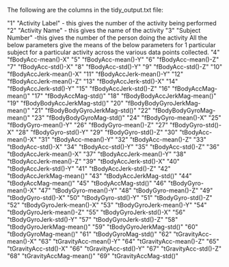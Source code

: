 The following are the columns in the tidy_output.txt file:

"1" "Activity Label" - this gives the number of the activity being performed
"2" "Activity Name" - this gives the name of the activity
"3" "Subject Number" -this gives the number of the person doing the activity
All the below parameters give the means of the below parameters for 1 particular subject for a particular activity across the various data points collected. 
"4" "fBodyAcc-mean()-X"
"5" "fBodyAcc-mean()-Y"
"6" "fBodyAcc-mean()-Z"
"7" "fBodyAcc-std()-X"
"8" "fBodyAcc-std()-Y"
"9" "fBodyAcc-std()-Z"
"10" "fBodyAccJerk-mean()-X"
"11" "fBodyAccJerk-mean()-Y"
"12" "fBodyAccJerk-mean()-Z"
"13" "fBodyAccJerk-std()-X"
"14" "fBodyAccJerk-std()-Y"
"15" "fBodyAccJerk-std()-Z"
"16" "fBodyAccMag-mean()"
"17" "fBodyAccMag-std()"
"18" "fBodyBodyAccJerkMag-mean()"
"19" "fBodyBodyAccJerkMag-std()"
"20" "fBodyBodyGyroJerkMag-mean()"
"21" "fBodyBodyGyroJerkMag-std()"
"22" "fBodyBodyGyroMag-mean()"
"23" "fBodyBodyGyroMag-std()"
"24" "fBodyGyro-mean()-X"
"25" "fBodyGyro-mean()-Y"
"26" "fBodyGyro-mean()-Z"
"27" "fBodyGyro-std()-X"
"28" "fBodyGyro-std()-Y"
"29" "fBodyGyro-std()-Z"
"30" "tBodyAcc-mean()-X"
"31" "tBodyAcc-mean()-Y"
"32" "tBodyAcc-mean()-Z"
"33" "tBodyAcc-std()-X"
"34" "tBodyAcc-std()-Y"
"35" "tBodyAcc-std()-Z"
"36" "tBodyAccJerk-mean()-X"
"37" "tBodyAccJerk-mean()-Y"
"38" "tBodyAccJerk-mean()-Z"
"39" "tBodyAccJerk-std()-X"
"40" "tBodyAccJerk-std()-Y"
"41" "tBodyAccJerk-std()-Z"
"42" "tBodyAccJerkMag-mean()"
"43" "tBodyAccJerkMag-std()"
"44" "tBodyAccMag-mean()"
"45" "tBodyAccMag-std()"
"46" "tBodyGyro-mean()-X"
"47" "tBodyGyro-mean()-Y"
"48" "tBodyGyro-mean()-Z"
"49" "tBodyGyro-std()-X"
"50" "tBodyGyro-std()-Y"
"51" "tBodyGyro-std()-Z"
"52" "tBodyGyroJerk-mean()-X"
"53" "tBodyGyroJerk-mean()-Y"
"54" "tBodyGyroJerk-mean()-Z"
"55" "tBodyGyroJerk-std()-X"
"56" "tBodyGyroJerk-std()-Y"
"57" "tBodyGyroJerk-std()-Z"
"58" "tBodyGyroJerkMag-mean()"
"59" "tBodyGyroJerkMag-std()"
"60" "tBodyGyroMag-mean()"
"61" "tBodyGyroMag-std()"
"62" "tGravityAcc-mean()-X"
"63" "tGravityAcc-mean()-Y"
"64" "tGravityAcc-mean()-Z"
"65" "tGravityAcc-std()-X"
"66" "tGravityAcc-std()-Y"
"67" "tGravityAcc-std()-Z"
"68" "tGravityAccMag-mean()"
"69" "tGravityAccMag-std()"
